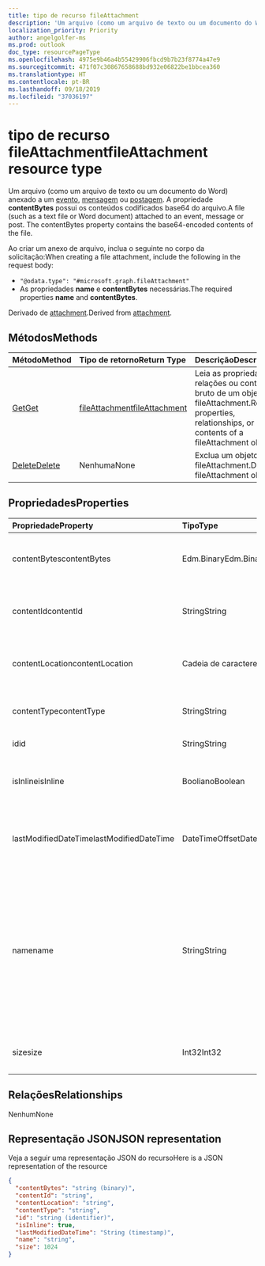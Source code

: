 ```yaml
---
title: tipo de recurso fileAttachment
description: 'Um arquivo (como um arquivo de texto ou um documento do Word) anexado a um evento, mensagem ou postagem. O  **contentBytes** '
localization_priority: Priority
author: angelgolfer-ms
ms.prod: outlook
doc_type: resourcePageType
ms.openlocfilehash: 4975e9b46a4b55429906fbcd9b7b23f8774a47e9
ms.sourcegitcommit: 471f07c30867658688bd932e06822be1bbcea360
ms.translationtype: HT
ms.contentlocale: pt-BR
ms.lasthandoff: 09/18/2019
ms.locfileid: "37036197"
---
```

# <a name="fileattachment-resource-type"></a><span data-ttu-id="528b9-104">tipo de recurso fileAttachment</span><span class="sxs-lookup"><span data-stu-id="528b9-104">fileAttachment resource type</span></span>

<span data-ttu-id="528b9-p102">Um arquivo (como um arquivo de texto ou um documento do Word) anexado a um [evento](../resources/event.md), [mensagem](../resources/message.md) ou [postagem](../resources/post.md). A propriedade **contentBytes** possui os conteúdos codificados base64 do arquivo.</span><span class="sxs-lookup"><span data-stu-id="528b9-p102">A file (such as a text file or Word document) attached to an event, message or post. The  contentBytes property contains the base64-encoded contents of the file.</span></span>  

<span data-ttu-id="528b9-107">Ao criar um anexo de arquivo, inclua o seguinte no corpo da solicitação:</span><span class="sxs-lookup"><span data-stu-id="528b9-107">When creating a file attachment, include the following in the request body:</span></span>

* `"@odata.type": "#microsoft.graph.fileAttachment"`
* <span data-ttu-id="528b9-108">As propriedades **name** e **contentBytes** necessárias.</span><span class="sxs-lookup"><span data-stu-id="528b9-108">The required properties **name** and **contentBytes**.</span></span>

<span data-ttu-id="528b9-109">Derivado de [attachment](attachment.md).</span><span class="sxs-lookup"><span data-stu-id="528b9-109">Derived from [attachment](attachment.md).</span></span>

## <a name="methods"></a><span data-ttu-id="528b9-110">Métodos</span><span class="sxs-lookup"><span data-stu-id="528b9-110">Methods</span></span>

| <span data-ttu-id="528b9-111">Método</span><span class="sxs-lookup"><span data-stu-id="528b9-111">Method</span></span>       | <span data-ttu-id="528b9-112">Tipo de retorno</span><span class="sxs-lookup"><span data-stu-id="528b9-112">Return Type</span></span>  |<span data-ttu-id="528b9-113">Descrição</span><span class="sxs-lookup"><span data-stu-id="528b9-113">Description</span></span>|
|:---------------|:--------|:----------|
|[<span data-ttu-id="528b9-114">Get</span><span class="sxs-lookup"><span data-stu-id="528b9-114">Get</span></span>](../api/attachment-get.md) | [<span data-ttu-id="528b9-115">fileAttachment</span><span class="sxs-lookup"><span data-stu-id="528b9-115">fileAttachment</span></span>](fileattachment.md) |<span data-ttu-id="528b9-116">Leia as propriedades, relações ou conteúdo bruto de um objeto fileAttachment.</span><span class="sxs-lookup"><span data-stu-id="528b9-116">Read properties, relationships, or raw contents of a fileAttachment object.</span></span>|
|[<span data-ttu-id="528b9-117">Delete</span><span class="sxs-lookup"><span data-stu-id="528b9-117">Delete</span></span>](../api/attachment-delete.md) | <span data-ttu-id="528b9-118">Nenhuma</span><span class="sxs-lookup"><span data-stu-id="528b9-118">None</span></span> |<span data-ttu-id="528b9-119">Exclua um objeto fileAttachment.</span><span class="sxs-lookup"><span data-stu-id="528b9-119">Delete fileAttachment object.</span></span> |

## <a name="properties"></a><span data-ttu-id="528b9-120">Propriedades</span><span class="sxs-lookup"><span data-stu-id="528b9-120">Properties</span></span>
| <span data-ttu-id="528b9-121">Propriedade</span><span class="sxs-lookup"><span data-stu-id="528b9-121">Property</span></span>     | <span data-ttu-id="528b9-122">Tipo</span><span class="sxs-lookup"><span data-stu-id="528b9-122">Type</span></span>   |<span data-ttu-id="528b9-123">Descrição</span><span class="sxs-lookup"><span data-stu-id="528b9-123">Description</span></span>|
|:---------------|:--------|:----------|
|<span data-ttu-id="528b9-124">contentBytes</span><span class="sxs-lookup"><span data-stu-id="528b9-124">contentBytes</span></span>|<span data-ttu-id="528b9-125">Edm.Binary</span><span class="sxs-lookup"><span data-stu-id="528b9-125">Edm.Binary</span></span>|<span data-ttu-id="528b9-126">O conteúdo do arquivo codificado pela base64.</span><span class="sxs-lookup"><span data-stu-id="528b9-126">The base64-encoded contents of the file.</span></span>|
|<span data-ttu-id="528b9-127">contentId</span><span class="sxs-lookup"><span data-stu-id="528b9-127">contentId</span></span>|<span data-ttu-id="528b9-128">String</span><span class="sxs-lookup"><span data-stu-id="528b9-128">String</span></span>|<span data-ttu-id="528b9-129">A ID do anexo no repositório do Exchange.</span><span class="sxs-lookup"><span data-stu-id="528b9-129">The ID of the attachment in the Exchange store.</span></span>|
|<span data-ttu-id="528b9-130">contentLocation</span><span class="sxs-lookup"><span data-stu-id="528b9-130">contentLocation</span></span>|<span data-ttu-id="528b9-131">Cadeia de caracteres</span><span class="sxs-lookup"><span data-stu-id="528b9-131">String</span></span>|<span data-ttu-id="528b9-132">Não use essa propriedade que não tem suporte.</span><span class="sxs-lookup"><span data-stu-id="528b9-132">Do not use this property as it is not supported.</span></span>|
|<span data-ttu-id="528b9-133">contentType</span><span class="sxs-lookup"><span data-stu-id="528b9-133">contentType</span></span>|<span data-ttu-id="528b9-134">String</span><span class="sxs-lookup"><span data-stu-id="528b9-134">String</span></span>|<span data-ttu-id="528b9-135">O tipo de conteúdo do anexo.</span><span class="sxs-lookup"><span data-stu-id="528b9-135">The content type of the attachment.</span></span>|
|<span data-ttu-id="528b9-136">id</span><span class="sxs-lookup"><span data-stu-id="528b9-136">id</span></span>|<span data-ttu-id="528b9-137">String</span><span class="sxs-lookup"><span data-stu-id="528b9-137">String</span></span>|<span data-ttu-id="528b9-138">A ID do anexo.</span><span class="sxs-lookup"><span data-stu-id="528b9-138">The attachment ID.</span></span>|
|<span data-ttu-id="528b9-139">isInline</span><span class="sxs-lookup"><span data-stu-id="528b9-139">isInline</span></span>|<span data-ttu-id="528b9-140">Booliano</span><span class="sxs-lookup"><span data-stu-id="528b9-140">Boolean</span></span>|<span data-ttu-id="528b9-141">Defina como true se este for um anexo embutido.</span><span class="sxs-lookup"><span data-stu-id="528b9-141">Set to true if this is an inline attachment.</span></span>|
|<span data-ttu-id="528b9-142">lastModifiedDateTime</span><span class="sxs-lookup"><span data-stu-id="528b9-142">lastModifiedDateTime</span></span>|<span data-ttu-id="528b9-143">DateTimeOffset</span><span class="sxs-lookup"><span data-stu-id="528b9-143">DateTimeOffset</span></span>|<span data-ttu-id="528b9-144">Data e hora em que o anexo foi modificado pela última vez.</span><span class="sxs-lookup"><span data-stu-id="528b9-144">The date and time when the attachment was last modified.</span></span>|
|<span data-ttu-id="528b9-145">name</span><span class="sxs-lookup"><span data-stu-id="528b9-145">name</span></span>|<span data-ttu-id="528b9-146">String</span><span class="sxs-lookup"><span data-stu-id="528b9-146">String</span></span>|<span data-ttu-id="528b9-147">O nome que representa o texto que é exibido abaixo do ícone que representa o anexo inserido. Não precisa ser o nome de arquivo real.</span><span class="sxs-lookup"><span data-stu-id="528b9-147">The name representing the text that is displayed below the icon representing the embedded attachment.This does not need to be the actual file name.</span></span>|
|<span data-ttu-id="528b9-148">size</span><span class="sxs-lookup"><span data-stu-id="528b9-148">size</span></span>|<span data-ttu-id="528b9-149">Int32</span><span class="sxs-lookup"><span data-stu-id="528b9-149">Int32</span></span>|<span data-ttu-id="528b9-150">O tamanho do anexo em bytes.</span><span class="sxs-lookup"><span data-stu-id="528b9-150">The size in bytes of the attachment.</span></span>|

## <a name="relationships"></a><span data-ttu-id="528b9-151">Relações</span><span class="sxs-lookup"><span data-stu-id="528b9-151">Relationships</span></span>
<span data-ttu-id="528b9-152">Nenhum</span><span class="sxs-lookup"><span data-stu-id="528b9-152">None</span></span>


## <a name="json-representation"></a><span data-ttu-id="528b9-153">Representação JSON</span><span class="sxs-lookup"><span data-stu-id="528b9-153">JSON representation</span></span>

<span data-ttu-id="528b9-154">Veja a seguir uma representação JSON do recurso</span><span class="sxs-lookup"><span data-stu-id="528b9-154">Here is a JSON representation of the resource</span></span>

<!-- {
  "blockType": "resource",
  "baseType": "microsoft.graph.attachment",
  "keyProperty": "id",
  "optionalProperties": [

  ],
  "@odata.type": "microsoft.graph.fileAttachment"
}-->

```json
{
  "contentBytes": "string (binary)",
  "contentId": "string",
  "contentLocation": "string",
  "contentType": "string",
  "id": "string (identifier)",
  "isInline": true,
  "lastModifiedDateTime": "String (timestamp)",
  "name": "string",
  "size": 1024
}

```

<!-- uuid: 8fcb5dbc-d5aa-4681-8e31-b001d5168d79
2015-10-25 14:57:30 UTC -->
<!-- {
  "type": "#page.annotation",
  "description": "fileAttachment resource",
  "keywords": "",
  "section": "documentation",
  "tocPath": ""
}-->
